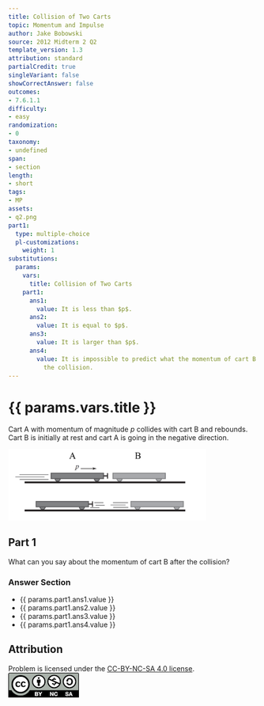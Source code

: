 ```yaml
---
title: Collision of Two Carts
topic: Momentum and Impulse
author: Jake Bobowski
source: 2012 Midterm 2 Q2
template_version: 1.3
attribution: standard
partialCredit: true
singleVariant: false
showCorrectAnswer: false
outcomes:
- 7.6.1.1
difficulty:
- easy
randomization:
- 0
taxonomy:
- undefined
span:
- section
length:
- short
tags:
- MP
assets:
- q2.png
part1:
  type: multiple-choice
  pl-customizations:
    weight: 1
substitutions:
  params:
    vars:
      title: Collision of Two Carts
    part1:
      ans1:
        value: It is less than $p$.
      ans2:
        value: It is equal to $p$.
      ans3:
        value: It is larger than $p$.
      ans4:
        value: It is impossible to predict what the momentum of cart B will be after
          the collision.
---
```

# {{ params.vars.title }}
Cart A with momentum of magnitude $p$ collides with cart B and rebounds. Cart B is initially at rest and cart A is going in the negative direction.

<img src="q2.png" alt= "Top - Carts rolling towards eachother. Bottom - carts collide and bounce off eachother" width = 400px>

## Part 1

What can you say about the momentum of cart B after the collision?

### Answer Section

- {{ params.part1.ans1.value }}
- {{ params.part1.ans2.value }}
- {{ params.part1.ans3.value }}
- {{ params.part1.ans4.value }}

## Attribution

Problem is licensed under the [CC-BY-NC-SA 4.0 license](https://creativecommons.org/licenses/by-nc-sa/4.0/).<br> ![The Creative Commons 4.0 license requiring attribution-BY, non-commercial-NC, and share-alike-SA license.](https://raw.githubusercontent.com/firasm/bits/master/by-nc-sa.png)
